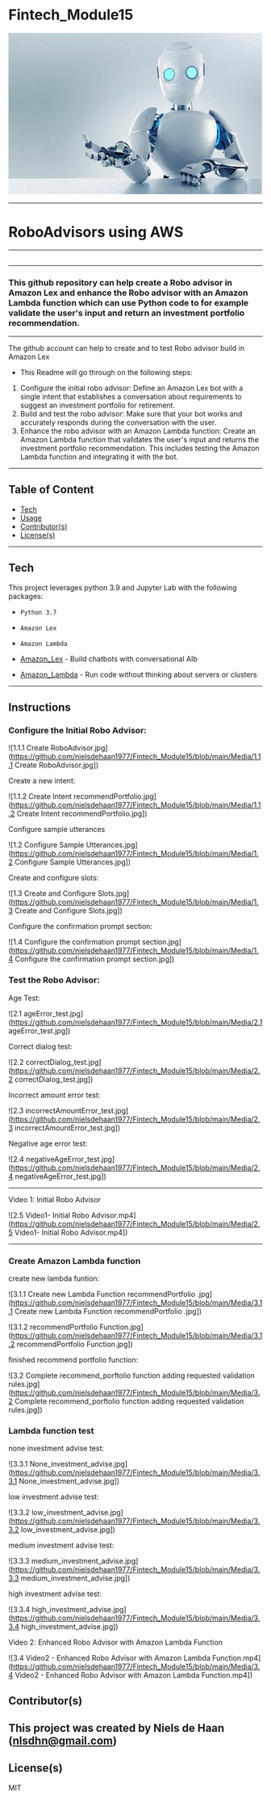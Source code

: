 # Fintech_Module15

![roboAdvisor.jpg](https://github.com/nielsdehaan1977/Fintech_Module15/blob/main/Media/roboAdvisorPic.jpg)

---
# RoboAdvisors using AWS
---
## 


---
### This github repository can help create a Robo advisor in Amazon Lex and enhance the Robo advisor with an Amazon Lambda function which can use Python code to for example validate the user's input and return an investment portfolio recommendation.

---
The github account can help to create and to test Robo advisor build in Amazon Lex
* This Readme will go through on the following steps: 
1. Configure the initial robo advisor: Define an Amazon Lex bot with a single intent that establishes a conversation about requirements to suggest an investment portfolio for retirement.
2. Build and test the robo advisor: Make sure that your bot works and accurately responds during the conversation with the user.
3. Enhance the robo advisor with an Amazon Lambda function: Create an Amazon Lambda function that validates the user's input and returns the investment portfolio recommendation. This includes testing the Amazon Lambda function and integrating it with the bot.

---
## Table of Content

- [Tech](#technologies)
- [Usage](#usage)
- [Contributor(s)](#contributor(s))
- [License(s)](#license(s))

---
## Tech

This project leverages python 3.9 and Jupyter Lab with the following packages:

* `Python 3.7`
* `Amazon Lex`
* `Amazon Lambda`

* [Amazon_Lex](https://aws.amazon.com/lex/) - Build chatbots with conversational AIb

* [Amazon_Lambda](https://aws.amazon.com/lambda/) - Run code without thinking about servers or clusters

---

## Instructions

### Configure the Initial Robo Advisor:

![1.1.1 Create RoboAdvisor.jpg](https://github.com/nielsdehaan1977/Fintech_Module15/blob/main/Media/1.1.1 Create RoboAdvisor.jpg])

Create a new intent:

![1.1.2 Create Intent recommendPortfolio.jpg](https://github.com/nielsdehaan1977/Fintech_Module15/blob/main/Media/1.1.2 Create Intent recommendPortfolio.jpg])

Configure sample utterances

![1.2 Configure Sample Utterances.jpg](https://github.com/nielsdehaan1977/Fintech_Module15/blob/main/Media/1.2 Configure Sample Utterances.jpg])

Create and configure slots:

![1.3 Create and Configure Slots.jpg](https://github.com/nielsdehaan1977/Fintech_Module15/blob/main/Media/1.3 Create and Configure Slots.jpg])

Configure the confirmation prompt section:

![1.4 Configure the confirmation prompt section.jpg](https://github.com/nielsdehaan1977/Fintech_Module15/blob/main/Media/1.4 Configure the confirmation prompt section.jpg])


### Test the Robo Advisor:

Age Test:

![2.1 ageError_test.jpg](https://github.com/nielsdehaan1977/Fintech_Module15/blob/main/Media/2.1 ageError_test.jpg])

Correct dialog test:

![2.2 correctDialog_test.jpg](https://github.com/nielsdehaan1977/Fintech_Module15/blob/main/Media/2.2 correctDialog_test.jpg])

Incorrect amount error test:

![2.3 incorrectAmountError_test.jpg](https://github.com/nielsdehaan1977/Fintech_Module15/blob/main/Media/2.3 incorrectAmountError_test.jpg])

Negative age error test:

![2.4 negativeAgeError_test.jpg](https://github.com/nielsdehaan1977/Fintech_Module15/blob/main/Media/2.4 negativeAgeError_test.jpg])

---
Video 1: Initial Robo Advisor

![2.5 Video1- Initial Robo Advisor.mp4](https://github.com/nielsdehaan1977/Fintech_Module15/blob/main/Media/2.5 Video1- Initial Robo Advisor.mp4])

---

### Create Amazon Lambda function

create new lambda funtion:

![3.1.1 Create new Lambda Function recommendPortfolio .jpg](https://github.com/nielsdehaan1977/Fintech_Module15/blob/main/Media/3.1.1 Create new Lambda Function recommendPortfolio .jpg])

![3.1.2 recommendPortfolio Function.jpg](https://github.com/nielsdehaan1977/Fintech_Module15/blob/main/Media/3.1.2 recommendPortfolio Function.jpg])

finished recommend portfolio function:

![3.2 Complete recommend_porftolio function adding requested validation rules.jpg](https://github.com/nielsdehaan1977/Fintech_Module15/blob/main/Media/3.2 Complete recommend_porftolio function adding requested validation rules.jpg])

### Lambda function test

none investment advise test:

![3.3.1 None_investment_advise.jpg](https://github.com/nielsdehaan1977/Fintech_Module15/blob/main/Media/3.3.1 None_investment_advise.jpg])

low investment advise test:

![3.3.2 low_investment_advise.jpg](https://github.com/nielsdehaan1977/Fintech_Module15/blob/main/Media/3.3.2 low_investment_advise.jpg])


medium investment advise test:

![3.3.3 medium_investment_advise.jpg](https://github.com/nielsdehaan1977/Fintech_Module15/blob/main/Media/3.3.3 medium_investment_advise.jpg])

high investment advise test:

![3.3.4 high_investment_advise.jpg](https://github.com/nielsdehaan1977/Fintech_Module15/blob/main/Media/3.3.4 high_investment_advise.jpg])


Video 2: Enhanced Robo Advisor with Amazon Lambda Function

![3.4 Video2 - Enhanced Robo Advisor with Amazon Lambda Function.mp4](https://github.com/nielsdehaan1977/Fintech_Module15/blob/main/Media/3.4 Video2 - Enhanced Robo Advisor with Amazon Lambda Function.mp4])

## Contributor(s)

This project was created by Niels de Haan (nlsdhn@gmail.com)
---
## License(s)

MIT